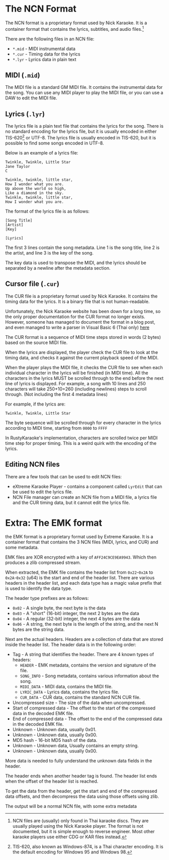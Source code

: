 # The NCN Format

The NCN format is a proprietary format used by Nick Karaoke. It is a container format that contains the lyrics, subtitles, and audio files.[^ncn_location]


[^ncn_location]: NCN files are (usually) only found in Thai karaoke discs. They are usually played using the Nick Karaoke player. The format is not documented, but it is simple enough to reverse engineer. Most other karaoke players use either CDG or KAR files instead.


There are the following files in an NCN file:

- `*.mid` - MIDI instrumental data
- `*.cur` - Timing data for the lyrics
- `*.lyr` - Lyrics data in plain text

## MIDI (`.mid`)

The MIDI file is a standard GM MIDI file. It contains the instrumental data for the song. You can use any MIDI player to play the MIDI file, or you can use a DAW to edit the MIDI file.

## Lyrics (`.lyr`)

The lyrics file is a plain text file that contains the lyrics for the song. There is no standard encoding for the lyrics file, but it is usually encoded in either TIS-620[^tis] or UTF-8. The lyrics file is usually encoded in TIS-620, but it is possible to find some songs encoded in UTF-8.

[^tis]: TIS-620, also known as Windows-874, is a Thai character encoding. It is the default encoding for Windows 95 and Windows 98.

Below is an example of a lyrics file:

```
Twinkle, Twinkle, Little Star
Jane Taylor
C

Twinkle, twinkle, little star,
How I wonder what you are.
Up above the world so high,
Like a diamond in the sky.
Twinkle, twinkle, little star,
How I wonder what you are.
```

The format of the lyrics file is as follows:
```
[Song Title]
[Artist]
[Key]

[Lyrics]
```

The first 3 lines contain the song metadata. Line 1 is the song title, line 2 is the artist, and line 3 is the key of the song.

The key data is used to transpose the MIDI, and the lyrics should be separated by a newline after the metadata section.

## Cursor file (`.cur`)

The CUR file is a proprietary format used by Nick Karaoke. It contains the timing data for the lyrics. It is a binary file that is not human-readable.

Unfortunately, the Nick Karaoke website has been down for a long time, so the only proper documentation for the CUR format no longer exists. However, someone has managed to document the format in a blog post, and even managed to write a parser in Visual Basic 6 (Thai only) [here](https://sukoom2001.wordpress.com/2005/02/15/%E0%B8%A3%E0%B8%B9%E0%B8%9B%E0%B9%81%E0%B8%9A%E0%B8%9A%E0%B9%84%E0%B8%9F%E0%B8%A5%E0%B9%8C-cur-%E0%B8%82%E0%B8%AD%E0%B8%87-nick-karaoke/)

The CUR format is a sequence of MIDI time steps stored in words (2 bytes) based on the source MIDI file.

When the lyrics are displayed, the player check the CUR file to look at the timing data, and checks it against the current playback speed of the MIDI.

When the player plays the MIDI file, it checks the CUR file to see when each individual character in the lyrics will be finished (in MIDI time). All the characters in the lyrics MUST be scrolled through to the end before the next line of lyrics is displayed. For example, a song with 10 lines and 250 characters will take 250+10=260 (including newlines) steps to scroll through. (Not including the first 4 metadata lines)

For example, if the lyrics are:

```
Twinkle, Twinkle, Little Star
```
The byte sequence will be scrolled through for every character in the lyrics according to MIDI time, starting from `0000` to `FFFF`


In RustyKaraoke's implementation, characters are scrolled twice per MIDI time step for proper timing. This is a weird quirk with the encoding of the lyrics.

## Editing NCN files

There are a few tools that can be used to edit NCN files:
- eXtreme Karaoke Player - contains a component called `LyrEdit` that can be used to edit the lyrics file.
- NCN File manager can create an NCN file from a MIDI file, a lyrics file and the CUR timing data, but it cannot edit the lyrics file.


# Extra: The EMK format

the EMK format is a proprietary format used by Extreme Karaoke. It is a container format that contains the 3 NCN files (MIDI, lyrics, and CUR) and some metadata.

EMK files are XOR encrypted with a key of `AFF24C9CE9EA9943`. Which then produces a zlib compressed stream.

When extracted, the EMK file contains the header list from `0x22`-`0x2A` to `0x2A`-`0x32` (u64) is the start and end of the header list. There are various headers in the header list, and each data type has a magic value prefix that is used to identify the data type.

The header type prefixes are as follows:

- `0x02` - A single byte, the next byte is the data
- `0x03` - A "short" (16-bit) integer, the next 2 bytes are the data
- `0x04` - A regular (32-bit) integer, the next 4 bytes are the data
- `0x06` - A string, the next byte is the length of the string, and the next N bytes are the string data.


Next are the actual headers. Headers are a collection of data that are stored inside the header list. The header data is in the following order:

- Tag - A string that identifies the header.
  There are 4 known types of headers:
    - `HEADER` - EMK metadata, contains the version and signature of the file.
    - `SONG_INFO` - Song metadata, contains various information about the song.
    - `MIDI_DATA` - MIDI data, contains the MIDI file.
    - `LYRIC_DATA` - Lyrics data, contains the lyrics file.
    - `CUR_DATA` - CUR data, contains the standard NCN CUR file.
- Uncompressed size - The size of the data when uncompressed.
- Start of compressed data - The offset to the start of the compressed data in the decoded EMK file.
- End of compressed data - The offset to the end of the compressed data in the decoded EMK file.
- Unknown - Unknown data, usually 0x01.
- Unknown - Unknown data, usually 0x00.
- MD5 hash - 16-bit MD5 hash of the data.
- Unknown - Unknown data, Usually contains an empty string.
- Unknown - Unknown data, usually 0x00.

More data is needed to fully understand the unknown data fields in the header.

The header ends when another header tag is found. The header list ends when the offset of the header list is reached.

To get the data from the header, get the start and end of the compressed data offsets, and then decompress the data using those offsets using zlib.

The output will be a normal NCN file, with some extra metadata
